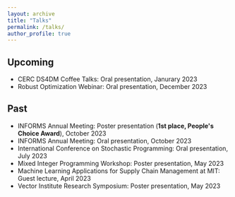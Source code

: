 ```yaml
---
layout: archive
title: "Talks"
permalink: /talks/
author_profile: true
---
```


<!-- # Talks  -->

## Upcoming
- CERC DS4DM Coffee Talks: Oral presentation, Janurary 2023
- Robust Optimization Webinar: Oral presentation, December 2023



## Past

- INFORMS Annual Meeting: Poster presentation (**1st place, People's Choice Award**), October 2023
- INFORMS Annual Meeting: Oral presentation, October 2023
- International Conference on Stochastic Programming: Oral presentation, July 2023
- Mixed Integer Programming Workshop:  Poster presentation, May 2023
- Machine Learning Applications for Supply Chain Management at MIT:  Guest lecture, April 2023
- Vector Institute Research Symposium:  Poster presentation, May 2023


<!-- # Service 
- NeurIPS Competition on Machine Learning for Combinatorial Optimization (ML4CO) organizer
- Reviewer for IEEE Transactions on Network Science and Engineering, IEEE Transactions on Pattern Analysis and Machine Intelligence, ICML Sampling and Optimization in Discrete Space workshop.
- 


# Awards

- Ontario Graduate Scholarship

test -->